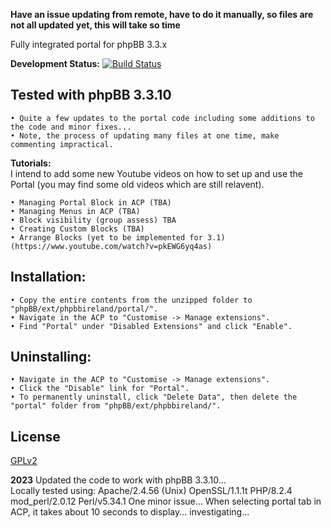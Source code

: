 **Have an issue updating from remote, have to do it manually, so files are not all updated yet, this will take so time**  

Fully integrated portal for phpBB 3.3.x

**Development Status:** [![Build Status](https://travis-ci.org/phpbbireland/portal.svg)](https://travis-ci.org/phpbbireland/portal)

## Tested with phpBB 3.3.10
    • Quite a few updates to the portal code including some additions to the code and minor fixes...
    • Note, the process of updating many files at one time, make commenting impractical.
  
**Tutorials:**  
I intend to add some new Youtube videos on how to set up and use the Portal (you may find some old videos which are still relavent).  

    • Managing Portal Block in ACP (TBA)  
    • Managing Menus in ACP (TBA)  
    • Block visibility (group assess) TBA      
    • Creating Custom Blocks (TBA)  
    • Arrange Blocks (yet to be implemented for 3.1) (https://www.youtube.com/watch?v=pkEWG6yq4as)  

## Installation:
    • Copy the entire contents from the unzipped folder to "phpBB/ext/phpbbireland/portal/".
    • Navigate in the ACP to "Customise -> Manage extensions".
    • Find "Portal" under "Disabled Extensions" and click "Enable".

## Uninstalling:
    • Navigate in the ACP to "Customise -> Manage extensions".
    • Click the "Disable" link for "Portal".
    • To permanently uninstall, click "Delete Data", then delete the "portal" folder from "phpBB/ext/phpbbireland/".

## License
[GPLv2](license.txt)

**2023**
Updated the code to work with phpBB 3.3.10...  
Locally tested using: Apache/2.4.56 (Unix) OpenSSL/1.1.1t PHP/8.2.4 mod_perl/2.0.12 Perl/v5.34.1
One minor issue... When selecting portal tab in ACP, it takes about 10 seconds to display... investigating...

